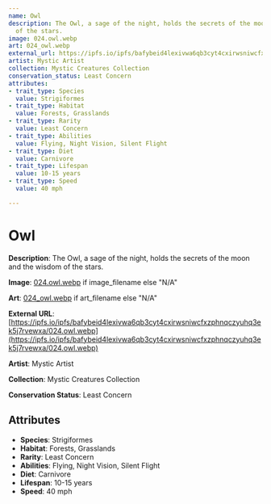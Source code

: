 ```yaml
---
name: Owl
description: The Owl, a sage of the night, holds the secrets of the moon and the wisdom
  of the stars.
image: 024.owl.webp
art: 024_owl.webp
external_url: https://ipfs.io/ipfs/bafybeid4lexivwa6qb3cyt4cxirwsniwcfxzphnqczyuhq3ek5j7rvewxa/024.owl.webp
artist: Mystic Artist
collection: Mystic Creatures Collection
conservation_status: Least Concern
attributes:
- trait_type: Species
  value: Strigiformes
- trait_type: Habitat
  value: Forests, Grasslands
- trait_type: Rarity
  value: Least Concern
- trait_type: Abilities
  value: Flying, Night Vision, Silent Flight
- trait_type: Diet
  value: Carnivore
- trait_type: Lifespan
  value: 10-15 years
- trait_type: Speed
  value: 40 mph

---
```


# Owl

**Description**: The Owl, a sage of the night, holds the secrets of the moon and the wisdom of the stars.

**Image**: [024.owl.webp](./024.owl.webp) if image_filename else "N/A"

**Art**: [024_owl.webp](./024_owl.webp) if art_filename else "N/A"

**External URL**: [https://ipfs.io/ipfs/bafybeid4lexivwa6qb3cyt4cxirwsniwcfxzphnqczyuhq3ek5j7rvewxa/024.owl.webp](https://ipfs.io/ipfs/bafybeid4lexivwa6qb3cyt4cxirwsniwcfxzphnqczyuhq3ek5j7rvewxa/024.owl.webp)

**Artist**: Mystic Artist

**Collection**: Mystic Creatures Collection

**Conservation Status**: Least Concern

## Attributes
- **Species**: Strigiformes
- **Habitat**: Forests, Grasslands
- **Rarity**: Least Concern
- **Abilities**: Flying, Night Vision, Silent Flight
- **Diet**: Carnivore
- **Lifespan**: 10-15 years
- **Speed**: 40 mph
